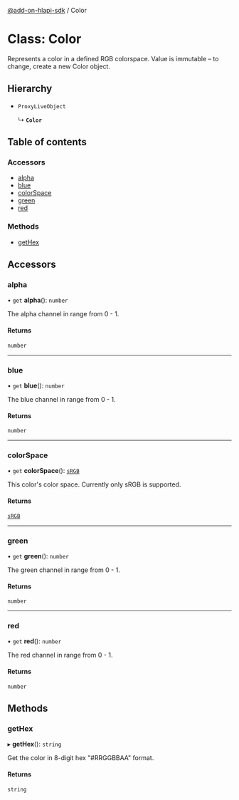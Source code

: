 [@add-on-hlapi-sdk](../overview.md) / Color

# Class: Color

Represents a color in a defined RGB colorspace. Value is immutable – to change, create a new Color object.

## Hierarchy

- `ProxyLiveObject`

  ↳ **`Color`**

## Table of contents

### Accessors

- [alpha](color.md#alpha)
- [blue](color.md#blue)
- [colorSpace](color.md#colorSpace)
- [green](color.md#green)
- [red](color.md#red)

### Methods

- [getHex](color.md#getHex)

## Accessors

### alpha

• `get` **alpha**(): `number`

The alpha channel in range from 0 - 1.

#### Returns

`number`

<hr />

### blue

• `get` **blue**(): `number`

The blue channel in range from 0 - 1.

#### Returns

`number`

<hr />

### colorSpace

• `get` **colorSpace**(): [`sRGB`](../enums/color-space.md#sRGB)

This color's color space. Currently only sRGB is supported.

#### Returns

[`sRGB`](../enums/color-space.md#sRGB)

<hr />

### green

• `get` **green**(): `number`

The green channel in range from 0 - 1.

#### Returns

`number`

<hr />

### red

• `get` **red**(): `number`

The red channel in range from 0 - 1.

#### Returns

`number`

## Methods

### getHex

▸ **getHex**(): `string`

Get the color in 8-digit hex "#RRGGBBAA" format.

#### Returns

`string`
